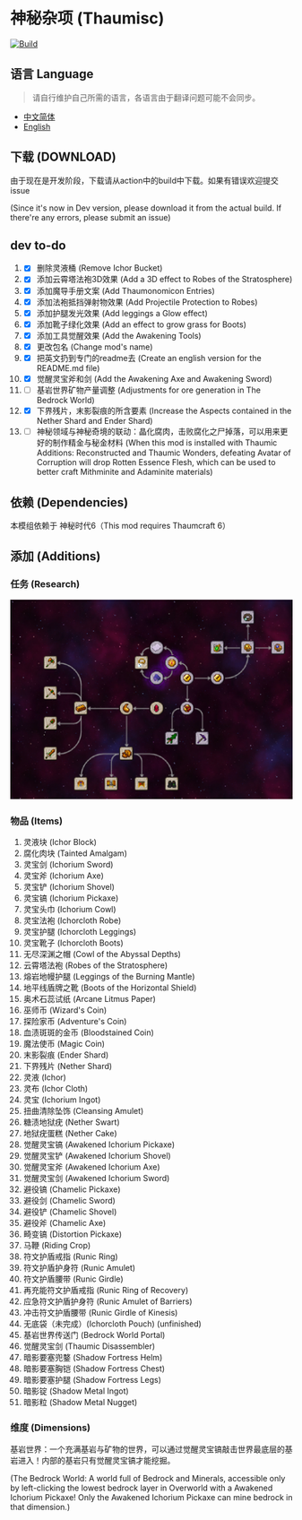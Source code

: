 # 神秘杂项 (Thaumisc)

 [![Build](https://github.com/KELETU66666/keletupack/actions/workflows/main.yml/badge.svg?branch=backport)](https://github.com/KELETU66666/keletupack/actions/workflows/main.yml)

## 语言 Language
> 请自行维护自己所需的语言，各语言由于翻译问题可能不会同步。

- [中文简体](./README.md)
- [English](./doc/en_us/README.md)

## 下载 (DOWNLOAD)
由于现在是开发阶段，下载请从action中的build中下载。如果有错误欢迎提交issue

(Since it's now in Dev version, please download it from the actual build. If there're any errors, please submit an issue)

## dev to-do

1. - [x] 删除灵液桶 (Remove Ichor Bucket)
2. - [x] 添加云霄塔法袍3D效果 (Add a 3D effect to Robes of the Stratosphere)
3. - [x] 添加魔导手册文案 (Add Thaumonomicon Entries)
4. - [x] 添加法袍抵挡弹射物效果 (Add Projectile Protection to Robes)
5. - [x] 添加护腿发光效果 (Add leggings a Glow effect)
6. - [x] 添加靴子绿化效果 (Add an effect to grow grass for Boots)
7. - [x] 添加工具觉醒效果 (Add the Awakening Tools)
8. - [x] 更改包名 (Change mod's name)
9. - [x] 把英文扔到专门的readme去 (Create an english version for the README.md file)
10. - [x] 觉醒灵宝斧和剑 (Add the Awakening Axe and Awakening Sword)
11. - [ ] 基岩世界矿物产量调整 (Adjustments for ore generation in The Bedrock World)
12. - [x] 下界残片，末影裂痕的所含要素 (Increase the Aspects contained in the Nether Shard and Ender Shard)
13. - [ ] 神秘领域与神秘奇境的联动：晶化腐肉，击败腐化之尸掉落，可以用来更好的制作精金与秘金材料 (When this mod is installed with Thaumic Additions: Reconstructed and Thaumic Wonders, defeating Avatar of Corruption will drop Rotten Essence Flesh, which can be used to better craft Mithminite and Adaminite materials)

## 依赖 (Dependencies)

本模组依赖于 神秘时代6（This mod requires Thaumcraft 6）

## 添加 (Additions)

### 任务 (Research)

![添加的任务](./doc/zh_cn/image/研究.png)

### 物品 (Items)

01. 灵液块 (Ichor Block)
02. 腐化肉块 (Tainted Amalgam)
03. 灵宝剑 (Ichorium Sword)
04. 灵宝斧 (Ichorium Axe)
05. 灵宝铲 (Ichorium Shovel)
06. 灵宝镐 (Ichorium Pickaxe)
07. 灵宝头巾 (Ichorium Cowl)
08. 灵宝法袍 (Ichorcloth Robe)
09. 灵宝护腿 (Ichorcloth Leggings)
10. 灵宝靴子 (Ichorcloth Boots)
11. 无尽深渊之帽 (Cowl of the Abyssal Depths)
12. 云霄塔法袍 (Robes of the Stratosphere)
13. 熔岩地幔护腿 (Leggings of the Burning Mantle)
14. 地平线盾牌之靴 (Boots of the Horizontal Shield)
15. 奥术石蕊试纸 (Arcane Litmus Paper)
16. 巫师币 (Wizard's Coin)
17. 探险家币 (Adventure's Coin)
18. 血渍斑斑的金币 (Bloodstained Coin)
19. 魔法使币 (Magic Coin)
20. 末影裂痕 (Ender Shard)
21. 下界残片 (Nether Shard)
22. 灵液 (Ichor)
23. 灵布 (Ichor Cloth)
24. 灵宝 (Ichorium Ingot)
25. 扭曲清除坠饰 (Cleansing Amulet)
26. 糖渍地狱疣 (Nether Swart)
27. 地狱疣蛋糕 (Nether Cake)
28. 觉醒灵宝镐 (Awakened Ichorium Pickaxe)
29. 觉醒灵宝铲 (Awakened Ichorium Shovel)
30. 觉醒灵宝斧 (Awakened Ichorium Axe)
31. 觉醒灵宝剑 (Awakened Ichorium Sword)
32. 避役镐 (Chamelic Pickaxe)
33. 避役剑 (Chamelic Sword)
34. 避役铲 (Chamelic Shovel)
35. 避役斧 (Chamelic Axe)
36. 畸变镐 (Distortion Pickaxe)
37. 马鞭 (Riding Crop)
38. 符文护盾戒指 (Runic Ring)
39. 符文护盾护身符 (Runic Amulet)
40. 符文护盾腰带 (Runic Girdle)
41. 再充能符文护盾戒指 (Runic Ring of Recovery)
42. 应急符文护盾护身符 (Runic Amulet of Barriers)
43. 冲击符文护盾腰带 (Runic Girdle of Kinesis)
44. 无底袋（未完成）(Ichorcloth Pouch) (unfinished)
45. 基岩世界传送门 (Bedrock World Portal)
46. 觉醒灵宝剑 (Thaumic Disassembler)
47. 暗影要塞兜鍪 (Shadow Fortress Helm)
48. 暗影要塞胸铠 (Shadow Fortress Chest)
49. 暗影要塞护腿 (Shadow Fortress Legs)
50. 暗影锭 (Shadow Metal Ingot)
51. 暗影粒 (Shadow Metal Nugget)

### 维度 (Dimensions)

基岩世界：一个充满基岩与矿物的世界，可以通过觉醒灵宝镐敲击世界最底层的基岩进入！内部的基岩只有觉醒灵宝镐才能挖掘。

(The Bedrock World: A world full of Bedrock and Minerals, accessible only by left-clicking the lowest bedrock layer in Overworld with a Awakened Ichorium Pickaxe! Only the Awakened Ichorium Pickaxe can mine bedrock in that dimension.)

